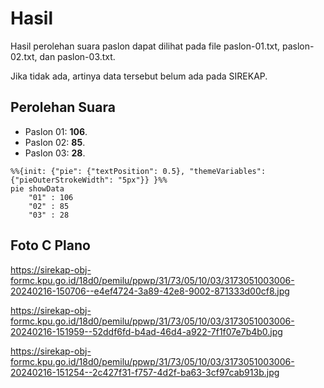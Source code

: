 # Hasil

Hasil perolehan suara paslon dapat dilihat pada file paslon-01.txt, paslon-02.txt, dan paslon-03.txt.

Jika tidak ada, artinya data tersebut belum ada pada SIREKAP.

## Perolehan Suara

 * Paslon 01: **106**.
 * Paslon 02: **85**.
 * Paslon 03: **28**.

```mermaid
%%{init: {"pie": {"textPosition": 0.5}, "themeVariables": {"pieOuterStrokeWidth": "5px"}} }%%
pie showData
    "01" : 106
    "02" : 85
    "03" : 28
```
## Foto C Plano

https://sirekap-obj-formc.kpu.go.id/18d0/pemilu/ppwp/31/73/05/10/03/3173051003006-20240216-150706--e4ef4724-3a89-42e8-9002-871333d00cf8.jpg

https://sirekap-obj-formc.kpu.go.id/18d0/pemilu/ppwp/31/73/05/10/03/3173051003006-20240216-151959--52ddf6fd-b4ad-46d4-a922-7f1f07e7b4b0.jpg

https://sirekap-obj-formc.kpu.go.id/18d0/pemilu/ppwp/31/73/05/10/03/3173051003006-20240216-151254--2c427f31-f757-4d2f-ba63-3cf97cab913b.jpg
